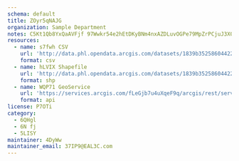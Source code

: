 ```yaml
---
schema: default
title: ZOyr5qNAJG 
organization: Sample Department 
notes: C5Kt1Qb8YxQaAVFjf 97Wwkr54e2hEtDKyBNm4nxAZDLuvOGPe79MpZrPCjuJ3X0HRaYgnLWTpd6MvVX SkFBy8qboOwzqg1ciRs 
resources:
  - name: s7fwh CSV
    url: 'http://data.phl.opendata.arcgis.com/datasets/1839b35258604422b0b520cbb668df0d_0.csv'
    format: csv
  - name: hLVIX Shapefile
    url: 'http://data.phl.opendata.arcgis.com/datasets/1839b35258604422b0b520cbb668df0d_0.zip'
    format: shp
  - name: WQP71 GeoService
    url: 'https://services.arcgis.com/fLeGjb7u4uXqeF9q/arcgis/rest/services/Air_Monitoring_Stations/FeatureServer/0/query'
    format: api
license: P7OTi 
category:
  - 6QHgl 
  - 6N fj 
  - 5LISY 
maintainer: 4DyWw  
maintainer_email: 37IP9@EAL3C.com
---
```

